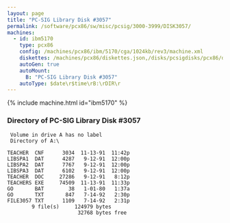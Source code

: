 ```yaml
---
layout: page
title: "PC-SIG Library Disk #3057"
permalink: /software/pcx86/sw/misc/pcsig/3000-3999/DISK3057/
machines:
  - id: ibm5170
    type: pcx86
    config: /machines/pcx86/ibm/5170/cga/1024kb/rev3/machine.xml
    diskettes: /machines/pcx86/diskettes.json,/disks/pcsigdisks/pcx86/diskettes.json
    autoGen: true
    autoMount:
      B: "PC-SIG Library Disk #3057"
    autoType: $date\r$time\rB:\rDIR\r
---
```


{% include machine.html id="ibm5170" %}

### Directory of PC-SIG Library Disk #3057

     Volume in drive A has no label
     Directory of A:\

    TEACHER  CNF      3034  11-13-91  11:42p
    LIBSPA1  DAT      4287   9-12-91  12:00p
    LIBSPA2  DAT      7767   9-12-91  12:00p
    LIBSPA3  DAT      6102   9-12-91  12:00p
    TEACHER  DOC     27286   9-12-91   8:12p
    TEACHERS EXE     74509  11-13-91  11:33p
    GO       BAT        38   1-01-80   1:37a
    GO       TXT       847   7-14-92   2:30p
    FILE3057 TXT      1109   7-14-92   2:31p
            9 file(s)     124979 bytes
                           32768 bytes free
